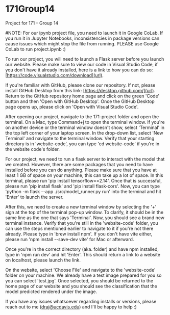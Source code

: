 # 171Group14
Project for 171 - Group 14

#NOTE: For our ipynb project file, you need to launch it in Google CoLab. If you run it in Jupyter Notebooks, inconsistencies in package versions can cause issues which might stop the file from running. PLEASE use Google CoLab to run project.ipynb :)

To run our project, you will need to launch a Flask server before you launch our website. Please make sure to view our code in Visual Studio Code, if you don't have it already installed, here is a link to how you can do so: [https://code.visualstudio.com/download](url).

If you're familiar with GitHub, please clone our repository. If not, please install GitHub Desktop from this link: [https://desktop.github.com/](url). Return to the GitHub repository home page and click on the green 'Code' button and then 'Open with GitHub Desktop'. Once the GitHub Desktop page opens up, please click on 'Open with Visual Studio Code'. 

After opening our project, navigate to the 171-project folder and open the terminal. On a Mac, type Command+j to open the terminal window. If you're on another device
or the terminal window doesn't show, select 'Terminal' in the top left corner of your laptop screen. In the drop-down list, select 'New Terminal' and navigate to the terminal window. 
Verify that your starting directory is in 'website-code', you can type 'cd website-code' if you're in the website code's folder.

For our project, we need to run a flask server to interact with the model that we created. However, there are some packages that you need to have installed before you can do anything. Please make sure that you have at least 1 GB of space on your machine, this can take up a lot of space. In this terminal, please run 'pip install tensorflow==2.14'. Once that is successful, please run 'pip install flask' and 'pip install flask-cors'. Now, you can type 'python -m flask --app ./src/model_runner.py run' into the terminal and hit 'Enter' to launch the server.

After this, we need to create a new terminal window by selecting the '+' sign at the top of the terminal pop-up window. To clarify, it should be in the same line as the one that says 'Terminal'. Now, you should see a brand new terminal instance. Verify that you're still in the 'website-code' folder, you can use the steps mentioned earlier to navigate to it if you're not there already. Please type in 'brew install npm'. If you don't have vite either, please run 'npm install --save-dev vite' for Mac or afterward. 

Once you're in the correct directory (aka. folder) and have npm installed, type in 'npm run dev' and hit 'Enter'. This should return a link to a website on localhost, please launch the link. 

On the website, select 'Choose File' and navigate to the 'website-code' folder on your machine. We already have a test image prepared for you so you can select 'test.jpg'. Once selected, you should be returned to the home page of our website and you should see the classification that the model predicted rendered under the image. 

If you have any issues whatsoever regarding installs or versions, please reach out to me (draj@ucdavis.edu) and I'll be happy to help :)
